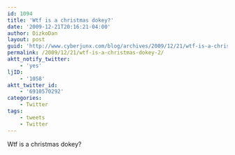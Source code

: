 ```yaml
---
id: 1094
title: 'Wtf is a christmas dokey?'
date: '2009-12-21T20:16:21-04:00'
author: DizkoDan
layout: post
guid: 'http://www.cyberjunx.com/blog/archives/2009/12/21/wtf-is-a-christmas-dokey-2/'
permalink: /2009/12/21/wtf-is-a-christmas-dokey-2/
aktt_notify_twitter:
    - 'yes'
ljID:
    - '1058'
aktt_twitter_id:
    - '6910570292'
categories:
    - Twitter
tags:
    - tweets
    - Twitter
---
```


Wtf is a christmas dokey?